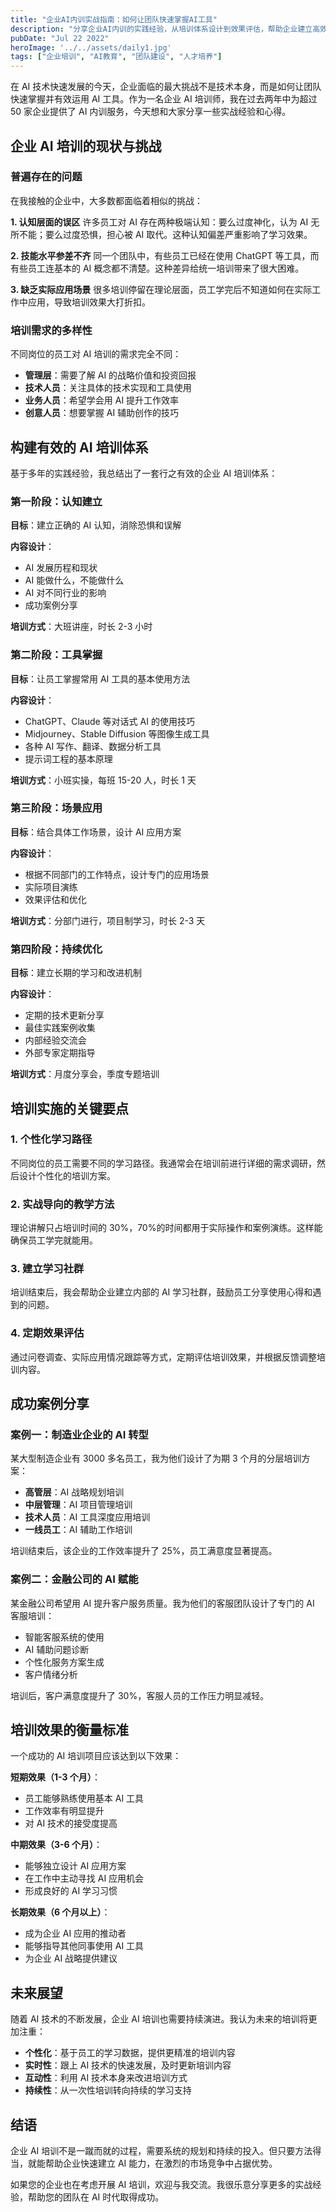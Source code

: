 ```yaml
---
title: "企业AI内训实战指南：如何让团队快速掌握AI工具"
description: "分享企业AI内训的实践经验，从培训体系设计到效果评估，帮助企业建立高效的AI人才培养机制。"
pubDate: "Jul 22 2022"
heroImage: '../../assets/daily1.jpg'
tags: ["企业培训", "AI教育", "团队建设", "人才培养"]
---
```


在 AI 技术快速发展的今天，企业面临的最大挑战不是技术本身，而是如何让团队快速掌握并有效运用 AI 工具。作为一名企业 AI 培训师，我在过去两年中为超过 50 家企业提供了 AI 内训服务，今天想和大家分享一些实战经验和心得。

## 企业 AI 培训的现状与挑战

### 普遍存在的问题

在我接触的企业中，大多数都面临着相似的挑战：

**1. 认知层面的误区**
许多员工对 AI 存在两种极端认知：要么过度神化，认为 AI 无所不能；要么过度恐惧，担心被 AI 取代。这种认知偏差严重影响了学习效果。

**2. 技能水平参差不齐**
同一个团队中，有些员工已经在使用 ChatGPT 等工具，而有些员工连基本的 AI 概念都不清楚。这种差异给统一培训带来了很大困难。

**3. 缺乏实际应用场景**
很多培训停留在理论层面，员工学完后不知道如何在实际工作中应用，导致培训效果大打折扣。

### 培训需求的多样性

不同岗位的员工对 AI 培训的需求完全不同：

- **管理层**：需要了解 AI 的战略价值和投资回报
- **技术人员**：关注具体的技术实现和工具使用
- **业务人员**：希望学会用 AI 提升工作效率
- **创意人员**：想要掌握 AI 辅助创作的技巧

## 构建有效的 AI 培训体系

基于多年的实践经验，我总结出了一套行之有效的企业 AI 培训体系：

### 第一阶段：认知建立

**目标**：建立正确的 AI 认知，消除恐惧和误解

**内容设计**：

- AI 发展历程和现状
- AI 能做什么，不能做什么
- AI 对不同行业的影响
- 成功案例分享

**培训方式**：大班讲座，时长 2-3 小时

### 第二阶段：工具掌握

**目标**：让员工掌握常用 AI 工具的基本使用方法

**内容设计**：

- ChatGPT、Claude 等对话式 AI 的使用技巧
- Midjourney、Stable Diffusion 等图像生成工具
- 各种 AI 写作、翻译、数据分析工具
- 提示词工程的基本原理

**培训方式**：小班实操，每班 15-20 人，时长 1 天

### 第三阶段：场景应用

**目标**：结合具体工作场景，设计 AI 应用方案

**内容设计**：

- 根据不同部门的工作特点，设计专门的应用场景
- 实际项目演练
- 效果评估和优化

**培训方式**：分部门进行，项目制学习，时长 2-3 天

### 第四阶段：持续优化

**目标**：建立长期的学习和改进机制

**内容设计**：

- 定期的技术更新分享
- 最佳实践案例收集
- 内部经验交流会
- 外部专家定期指导

**培训方式**：月度分享会，季度专题培训

## 培训实施的关键要点

### 1. 个性化学习路径

不同岗位的员工需要不同的学习路径。我通常会在培训前进行详细的需求调研，然后设计个性化的培训方案。

### 2. 实战导向的教学方法

理论讲解只占培训时间的 30%，70%的时间都用于实际操作和案例演练。这样能确保员工学完就能用。

### 3. 建立学习社群

培训结束后，我会帮助企业建立内部的 AI 学习社群，鼓励员工分享使用心得和遇到的问题。

### 4. 定期效果评估

通过问卷调查、实际应用情况跟踪等方式，定期评估培训效果，并根据反馈调整培训内容。

## 成功案例分享

### 案例一：制造业企业的 AI 转型

某大型制造企业有 3000 多名员工，我为他们设计了为期 3 个月的分层培训方案：

- **高管层**：AI 战略规划培训
- **中层管理**：AI 项目管理培训
- **技术人员**：AI 工具深度应用培训
- **一线员工**：AI 辅助工作培训

培训结束后，该企业的工作效率提升了 25%，员工满意度显著提高。

### 案例二：金融公司的 AI 赋能

某金融公司希望用 AI 提升客户服务质量。我为他们的客服团队设计了专门的 AI 客服培训：

- 智能客服系统的使用
- AI 辅助问题诊断
- 个性化服务方案生成
- 客户情绪分析

培训后，客户满意度提升了 30%，客服人员的工作压力明显减轻。

## 培训效果的衡量标准

一个成功的 AI 培训项目应该达到以下效果：

**短期效果（1-3 个月）**：

- 员工能够熟练使用基本 AI 工具
- 工作效率有明显提升
- 对 AI 技术的接受度提高

**中期效果（3-6 个月）**：

- 能够独立设计 AI 应用方案
- 在工作中主动寻找 AI 应用机会
- 形成良好的 AI 学习习惯

**长期效果（6 个月以上）**：

- 成为企业 AI 应用的推动者
- 能够指导其他同事使用 AI 工具
- 为企业 AI 战略提供建议

## 未来展望

随着 AI 技术的不断发展，企业 AI 培训也需要持续演进。我认为未来的培训将更加注重：

- **个性化**：基于员工的学习数据，提供更精准的培训内容
- **实时性**：跟上 AI 技术的快速发展，及时更新培训内容
- **互动性**：利用 AI 技术本身来改进培训方式
- **持续性**：从一次性培训转向持续的学习支持

## 结语

企业 AI 培训不是一蹴而就的过程，需要系统的规划和持续的投入。但只要方法得当，就能帮助企业快速建立 AI 能力，在激烈的市场竞争中占据优势。

如果您的企业也在考虑开展 AI 培训，欢迎与我交流。我很乐意分享更多的实战经验，帮助您的团队在 AI 时代取得成功。
